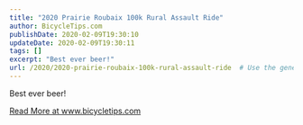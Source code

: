```yaml
---
title: "2020 Prairie Roubaix 100k Rural Assault Ride"
author: BicycleTips.com
publishDate: 2020-02-09T19:30:10
updateDate: 2020-02-09T19:30:11
tags: []
excerpt: "Best ever beer!"
url: /2020/2020-prairie-roubaix-100k-rural-assault-ride  # Use the generated URL with year
---
```

<p>Best ever beer!</p> <a href="https://www.bicycletips.com/home/2020/02/2020-prairie-roubaix-100k-rural-assault-ride">Read More at www.bicycletips.com</a>
